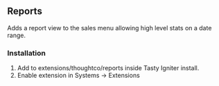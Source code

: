 ## Reports

Adds a report view to the sales menu allowing high level stats on a date range.

### Installation

1. Add to extensions/thoughtco/reports inside Tasty Igniter install.
2. Enable extension in Systems -> Extensions
